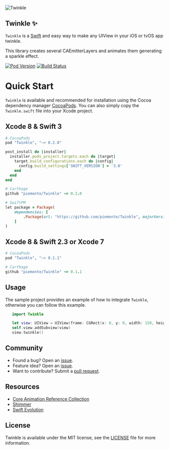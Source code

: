 ![Twinkle](https://raw.github.com/piemonte/twinkle/master/twinkle.gif)

## Twinkle :sparkles:

`Twinkle` is a [Swift](https://developer.apple.com/swift/) and easy way to make any UIView in your iOS or tvOS app twinkle.

This library creates several CAEmitterLayers and animates them generating a sparkle effect.

[![Pod Version](https://img.shields.io/cocoapods/v/Twinkle.svg?style=flat)](http://cocoadocs.org/docsets/Twinkle/)
[![Build Status](https://travis-ci.org/piemonte/Twinkle.svg?branch=master)](https://travis-ci.org/piemonte/Twinkle)

# Quick Start

`Twinkle` is available and recommended for installation using the Cocoa dependency manager [CocoaPods](http://cocoapods.org/). You can also simply copy the `Twinkle.swift` file into your Xcode project.

## Xcode 8 & Swift 3

```ruby
# CocoaPods
pod "Twinkle", "~> 0.2.0"

post_install do |installer|
  installer.pods_project.targets.each do |target|
    target.build_configurations.each do |config|
      config.build_settings['SWIFT_VERSION'] = '3.0'
    end
  end
end

# Carthage
github "piemonte/Twinkle" ~> 0.2.0

# SwiftPM
let package = Package(
    dependencies: [
        .Package(url: "https://github.com/piemonte/Twinkle", majorVersion: 0)
    ]
)
```

## Xcode 8 & Swift 2.3 or Xcode 7

```ruby
# CocoaPods
pod "Twinkle", "~> 0.1.1"

# Carthage
github "piemonte/Twinkle" ~> 0.1.1
```

## Usage

The sample project provides an example of how to integrate `Twinkle`, otherwise you can follow this example.

``` Swift
   import Twinkle
```

``` Swift
   let view: UIView = UIView(frame: CGRect(x: 0, y: 0, width: 150, height: 50))
   self.view.addSubview(view)
   view.twinkle()
```

## Community

- Found a bug? Open an [issue](https://github.com/piemonte/twinkle/issues).
- Feature idea? Open an [issue](https://github.com/piemonte/twinkle/issues).
- Want to contribute? Submit a [pull request](https://github.com/piemonte/twinkle/pulls).

## Resources

* [Core Animation Reference Collection](https://developer.apple.com/library/ios/documentation/Cocoa/Reference/CoreAnimation_framework/index.html)
* [Shimmer](https://github.com/facebook/shimmer)
* [Swift Evolution](https://github.com/apple/swift-evolution)

## License

Twinkle is available under the MIT license, see the [LICENSE](https://github.com/piemonte/twinkle/blob/master/LICENSE) file for more information.
